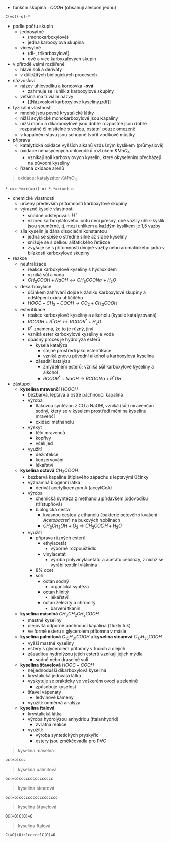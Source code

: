 - funkční skupina $-COOH$ (obsahují alespoň jednu)
```smiles 
C(=o)(-o)-*
```
- podle počtu skupin
	- jednosytné
		- (monokarboxylové)
		- jedna karboxylová skupina
	- vícesytné
		- (di-, trikarboxylové)
		- dvě a více karbyxalových skupin
- v přírodě velmi rozšířené
	- hlavě soli a deriváty
	- v důležitých biologických procesech
- názvosloví
	- název uhlovodíku a koncovka **-ová**
		- zahrnuje se i uhlík z karboxylové skupiny
	- většina má triviální názvy
		- [[Názvosloví karboxylové kyseliny.pdf]]
- fyzikální vlastnosti
	- mnohé jsou pevné krystalické látky
	- nižší acyklické monokarboxylové jsou kapaliny
	- nižší mono a dikarboxylové jsou dobře rozpustné jsou dobře rozpustné či mísitelné s vodou, ostatní pouze omezeně
	- v kapalném stavu jsou schopné tvořit vodíkové můstky
- příprava
	- katalytická oxidace vyšších alkanů vzdušným kyslíkem (průmyslově)
	- oxidace nenasycených uhlovodíků roztokem $KMnO_{4}$
		- vznikají soli karboxylových kyselin, které okyselením přecházejí na původní kyseliny
	- řízená oxidace arenů
>oxidace; katalyzátor $KMnO_{4}$
```smiles 
*-c=c-*>>c(=o)(-o)-*.*=c(=o)-o
```
- chemické vlastnosti
	- určeny především přítomností karboxylové skupiny
	- výrazně kyselé vlastnosti
		- snadné odštěpování $H^+$
		- vzorec karboxylátového iontu není přesný, obě vazby uhlík-kyslík jsou souměrné, tj. mezi uhlíkem a každým kyslíkem je 1,5 vazby
	- síla kyselin je dána disociační konstantou
		- jedná se spíše o středně silné až slabé kyseliny
		- snižuje se s délkou alifatického řetězce
		- zvyšuje se s přítomností dvojné vazby nebo aromatického jádra v blízkosti karboxylové skupiny
- reakce
	- neutralizace
		- reakce karboxylové kyseliny s hydroxidem
		- vzniká sůl a voda
		- $CH_{3}COOH + NaOH \leftrightarrow CH_{3}COONa + H_{2}O$
	- dekarboxylace
		- účinkem zahřívání dojde k zániku karboxylové skupiny a odštěpení oxidu uhličitého
		- $HOOC-CH_{2}-COOH\to CO_{2}+CH_3COOH$
	- esterifikace
		- reakce karboxylové kyseliny a alkoholu (kysele katalyzovaná)
		- $RCOOH+R^{*}OH\leftrightarrow RCOOR^{*}+H_{2}O$
		- $R^*$ znamená, že to je různý, jiný
		- vzniká ester karboxylové kyseliny a voda
		- opačný proces je hydrolýza esterů
			- kyselá katalýza
				- stejné prostředí jako esterifikace
				- vzniká znovu původní alkohol a karboxylová kyselina
			- zásadití katalýza
				- zmýdelnění esterů; vzniká sůl karboxylové kyseliny a alkohol
				- $RCOOR^*+NaOH\to RCOONa+R^*OH$
- zástupci:
	- **kyselina mravenčí** $HCOOH$
		- bezbarvá, leptavá a ostře páchnoucí kapalina
		- výroba
			- tlakovou syntézou z CO a NaOH, vzniká (sůl) mravenčan sodný, který se v kyselém prostředí mění na kyselinu mravenčí
			- oxidací methanolu
		- výskyt
			- tělo mravenců
			- kopřivy
			- včelí jed
		- využití
			- dezinfekce
			- konzervování
			- lékařství
	- **kyselina octová** $CH_3COOH$
		- bezbarvá kapalina štiplavého zápachu s leptavými účinky
		- významná biogenní látka
			- derivát acetylkoenzym A (aceylCoA)
		- výroba
			- chemická syntéza z methanolu přídavkem jodovodíku (třístupňová)
			- biologická cesta
				- kvasnou cestou z ethanolu (bakterie octového kvašení *Acetobacter*) na bukových hoblinách
				- $CH_3CH_2OH+O_2\to CH_3COOH+H_2O$
		- využití
			- příprava různých esterů
				- ethylacetát
					- výborné rozpouštědlo
				- vinylacetát
					- výroba polyvinylacetátu a acetátu celulozy, z nichž se vyrábí textilní vláknina
			- 8% ocet
			- soli
				- octan sodný
					- organická syntéza
				- octan hlinitý
					- lékařství
				- octan železitý a chromitý
					- barvení tkanin
	- **kyselina máselná** $CH_3CH_2CH_2COOH$
		- mastné kyseliny
		- olejovitá odporně páchnoucí kapalina (žluklý tuk)
		- ve formě esteru s glycerolem přítomna v másle
	- **kyselina palmitová** $C_{15}H_{31}COOH$ a **kyselina stearová** $C_{17}H_{35}COOH$
		- vyšší mastné kyseliny
		- estery s glycerolem přítomny v tucích a olejích
		- zásaditou hydrolýzou jejich esterů vznikají jejich mýdla
			- sodné nebo draselné soli
	- **kyselina šťavelová** $HOOC - COOH$
		- nejjednodušší dikarboxylová kyselina
		- krystalická jedovatá látka
		- vyskytuje se prakticky ve veškerém ovoci a zelenině
			- způsobuje kyselost
		- šťavel vápenatý
			- ledvinové kameny
		- využití: odměrná analýza
	- **kyselina ftalová**
		- krystalická látka
		- výroba hydrolýzou anhydridu (ftalanhydrid)
			- zvratná reakce
		- využití:
			- výroba syntetických pryskyřic
			- estery jsou změkčovadla pro PVC
>kyselina máselná
```smiles
oc(=o)ccc
```
>kyselina palmitová
```smiles
oc(=o)ccccccccccccccc
```
>kyselina stearová
```smiles
oc(=o)ccccccccccccccccc
```
>kyselina šťavelová
```smiles
OC(=O)C(O)=O
```
>kyselina ftalová
```smiles
C(=O)(O)c1ccccc1C(O)=O
```